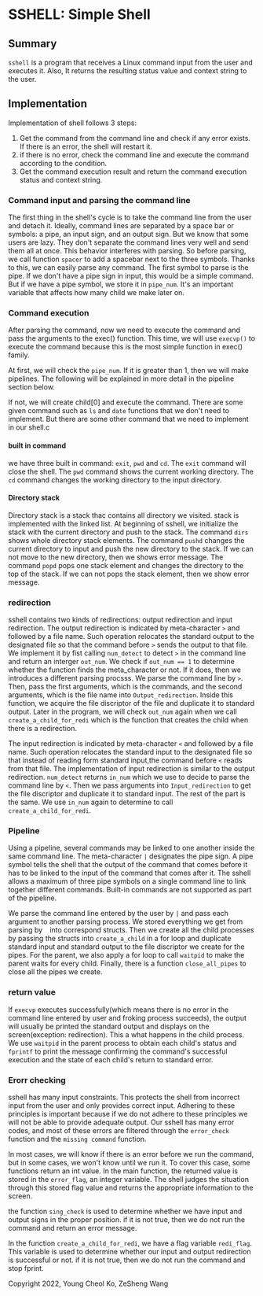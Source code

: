 # SSHELL: Simple Shell

## Summary

`sshell` is a program that receives a Linux command input from the user and
executes  it. Also, It returns the resulting status value and context string to
the user.

## Implementation

Implementation of shell follows 3 steps:

1. Get the command from the command line and check if any error exists.
    If there is an error, the shell will restart it.
2. if there is no error, check the command line and execute the command
    according to the condition.
3. Get the command execution result and return the command execution
    status and context string.

### Command input and parsing the command line
The first thing in the shell's cycle is to take the command line from the user 
and detach it. Ideally, command lines are separated by a space bar or symbols: 
a pipe, an input sign, and an output sign. But we know that some users are 
lazy. They don't separate the command lines very well and send them all at 
once. This behavior interferes with parsing. So before parsing, we call 
function `spacer` to add a spacebar next to the three symbols. Thanks to this, 
we can easily parse any command. The first symbol to parse is the pipe. If we 
don't have a pipe sign in input, this would be a simple command. But if we have 
a pipe symbol, we store it in `pipe_num`. It's an important variable that 
affects how many child we make later on.

### Command execution
After parsing the command, now we need to execute the command and pass the 
arguments to the exec() function. This time, we will use `execvp()` to execute 
the command because this is the most simple function in exec() family.

At first, we will check the `pipe_num`. If it is greater than 1, then we will 
make pipelines. The following will be explained in more detail in the pipeline 
section below.

If not, we will create child[0] and execute the command. There are some given 
command such as `ls` and `date` functions that we don't need to implement. But 
there are some other command that we need to implement in our shell.c 

#### built in command
we have three built in command: `exit`, `pwd` and `cd`. The `exit` command will 
close the shell. The `pwd` command shows the current working directory. The `cd` 
command changes the working directory to the input directory.

#### Directory stack
Directory stack is a stack thac contains all directory we visited. stack is 
implemented with the linked list. At beginning of sshell, we initialize the 
stack with the current directory and push to the stack. The command `dirs` shows 
whole directory stack elements. The command `pushd` changes the current 
directory to input and push the new directory to the stack. If we can not move 
to the new directory, then we shows error message. The command `popd` pops one 
stack element and changes the directory to the top of the stack. If we can not 
pops the stack element, then we show error message.

### redirection

sshell contains two kinds of redirections: output redirection and input 
redirection. The output redirection is indicated by meta-character `>` and 
followed by a file name. Such operation relocates the standard output to the 
designated file so that the command before `>` sends the output to that file. 
We implement it by fist calling `num_detect` to detect `>` in the command line 
and return an interger `out_num`. We check if `out_num == 1` to determine 
whether the function finds the meta_character or not. If it does, then we 
introduces a different parsing procsss. We parse the command line by `>`. Then, 
pass the first arguments, which is the commands, and the second arguments, 
which is the file name into `Output_redirection`. Inside this function, we 
acquire the file discriptor of the file and duplicate it to standard output. 
Later in the program, we will check `out_num` again when we call 
`create_a_child_for_redi` which is the function that creates the child when 
there is a redirection.

The input redirection is indicated by meta-character `<` and followed by a file 
name. Such operation relocates the standard input to the designated file so 
that instead of reading form standard input,the command before `<` reads from 
that file. The implementation of input redirection is similar to the output 
redirection. `num_detect` returns `in_num` which we use to decide to parse the 
command line by `<`. Then we pass arguments into `Input_redirection` to get the 
file discriptor and duplicate it to standard input. The rest of the part is the 
same. We use `in_num` again to determine to call `create_a_child_for_redi`.

### Pipeline

Using a pipeline, several commands may be linked to one another inside the same 
command line. The meta-character `|` designates the pipe sign. A pipe symbol tells 
the shell that the output of the command that comes before it has to be linked to 
the input of the command that comes after it. The sshell allows a maximum of three 
pipe symbols on a single command line to link together different commands. Built-in 
commands are not supported as part of the pipeline.

We parse the command line entered by the user by `|` and pass each argument to 
another parsing process. We stored everything we get from parsing by ` ` into 
correspond structs. Then we create all the child processes by passing the structs 
into `create_a_child` in a for loop and duplicate standard input and standard 
output to the file discriptor we create for the pipes. For the parent, we also 
apply a for loop to call `waitpid` to make the parent waits for every child. 
Finally, there is a function `close_all_pipes` to close all the pipes we create.

### return value

If `execvp` executes successfully(which means there is no error in the command line 
entered by user and froking process succeeds), the output will usually be printed 
the standard output and displays on the screen(exception: redirection). This a what 
happens in the child process. We use `waitpid` in the parent process to obtain each 
child's status and `fprintf` to print the message confirming the command's 
successful execution and the state of each child's return to standard error.

### Erorr checking

sshell has many input constraints. This protects the shell from incorrect
input from the user and only provides correct input. Adhering to these
principles is important because if we do not adhere to these principles we
will not be able to provide adequate output. Our sshell has many error codes,
and most of these errors are filtered through the `error_check` function and
the `missing command` function.

In most cases, we will know if there is an error before we run the command,
but in some cases, we won't know until we run it. To cover this case, some
functions return an int value. In the main function, the returned value is
stored in the  `error_flag`, an integer variable. The shell judges the
situation through this  stored flag value and returns the appropriate 
information to the screen.

the function `sing_check` is used to determine whether we have input and output 
signs in the proper position. if it is not true, then we do not run the command 
and return an error message.

In the function `create_a_child_for_redi`, we have a flag variable `redi_flag`.
This variable is used to determine whether our input and output redirection is
successful or not. if it is not true, then we do not run the command and stop
fprint.

Copyright 2022, Young Cheol Ko, ZeSheng Wang
